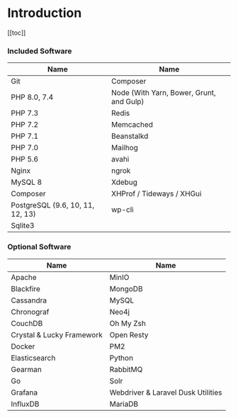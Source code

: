 # Introduction

[[toc]]

### Included Software

 Name | Name 
------------ | -------------
Git | Composer
PHP 8.0, 7.4 | Node (With Yarn, Bower, Grunt, and Gulp)
PHP 7.3 | Redis
PHP 7.2 | Memcached
PHP 7.1 | Beanstalkd
PHP 7.0 | Mailhog
PHP 5.6 | avahi
Nginx | ngrok
MySQL 8 | Xdebug
Composer| XHProf / Tideways / XHGui
PostgreSQL (9.6, 10, 11, 12, 13) | wp-cli
Sqlite3 | 


### Optional Software

 Name | Name 
------------ | -------------
Apache | MinIO
Blackfire | MongoDB
Cassandra | MySQL
Chronograf | Neo4j
CouchDB | Oh My Zsh
Crystal & Lucky Framework | Open Resty
Docker | PM2
Elasticsearch | Python
Gearman | RabbitMQ
Go | Solr
Grafana | Webdriver & Laravel Dusk Utilities
InfluxDB | MariaDB
